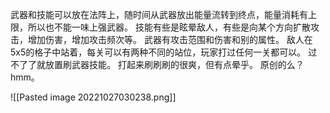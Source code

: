 武器和技能可以放在法阵上，随时间从武器放出能量流转到终点，能量消耗有上限，所以也不能一味上强武器。
技能有些是眩晕敌人，有些是向某个方向扩散攻击，增加伤害，增加攻击频次等。
武器有攻击范围和伤害和别的属性。
敌人在5x5的格子中站着，每关可以有两种不同的站位，玩家打过任何一关都可以。
过不了了就放置刷武器技能。
打起来刷刷刷的很爽，但有点晕乎。
原创的么？hmm。

![[Pasted image 20221027030238.png]]